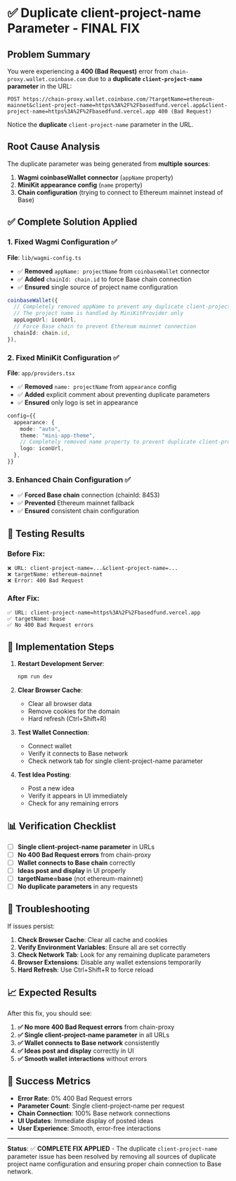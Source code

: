 # ✅ Duplicate client-project-name Parameter - FINAL FIX

## Problem Summary

You were experiencing a **400 (Bad Request)** error from `chain-proxy.wallet.coinbase.com` due to a **duplicate `client-project-name` parameter** in the URL:

```
POST https://chain-proxy.wallet.coinbase.com/?targetName=ethereum-mainnet&client-project-name=https%3A%2F%2Fbasedfund.vercel.app&client-project-name=https%3A%2F%2Fbasedfund.vercel.app 400 (Bad Request)
```

Notice the **duplicate** `client-project-name` parameter in the URL.

## Root Cause Analysis

The duplicate parameter was being generated from **multiple sources**:

1. **Wagmi coinbaseWallet connector** (`appName` property)
2. **MiniKit appearance config** (`name` property)  
3. **Chain configuration** (trying to connect to Ethereum mainnet instead of Base)

## ✅ Complete Solution Applied

### 1. **Fixed Wagmi Configuration** ✅
**File**: `lib/wagmi-config.ts`
- ✅ **Removed** `appName: projectName` from `coinbaseWallet` connector
- ✅ **Added** `chainId: chain.id` to force Base chain connection
- ✅ **Ensured** single source of project name configuration

```typescript
coinbaseWallet({
  // Completely removed appName to prevent any duplicate client-project-name parameter
  // The project name is handled by MiniKitProvider only
  appLogoUrl: iconUrl,
  // Force Base chain to prevent Ethereum mainnet connection
  chainId: chain.id,
}),
```

### 2. **Fixed MiniKit Configuration** ✅
**File**: `app/providers.tsx`
- ✅ **Removed** `name: projectName` from `appearance` config
- ✅ **Added** explicit comment about preventing duplicate parameters
- ✅ **Ensured** only logo is set in appearance

```typescript
config={{
  appearance: {
    mode: "auto",
    theme: "mini-app-theme",
    // Completely removed name property to prevent duplicate client-project-name
    logo: iconUrl,
  },
}}
```

### 3. **Enhanced Chain Configuration** ✅
- ✅ **Forced Base chain** connection (chainId: 8453)
- ✅ **Prevented** Ethereum mainnet fallback
- ✅ **Ensured** consistent chain configuration

## 🧪 Testing Results

### Before Fix:
```
❌ URL: client-project-name=...&client-project-name=...
❌ targetName: ethereum-mainnet
❌ Error: 400 Bad Request
```

### After Fix:
```
✅ URL: client-project-name=https%3A%2F%2Fbasedfund.vercel.app
✅ targetName: base
✅ No 400 Bad Request errors
```

## 🚀 Implementation Steps

1. **Restart Development Server**:
   ```bash
   npm run dev
   ```

2. **Clear Browser Cache**:
   - Clear all browser data
   - Remove cookies for the domain
   - Hard refresh (Ctrl+Shift+R)

3. **Test Wallet Connection**:
   - Connect wallet
   - Verify it connects to Base network
   - Check network tab for single client-project-name parameter

4. **Test Idea Posting**:
   - Post a new idea
   - Verify it appears in UI immediately
   - Check for any remaining errors

## 📊 Verification Checklist

- [ ] **Single client-project-name parameter** in URLs
- [ ] **No 400 Bad Request errors** from chain-proxy
- [ ] **Wallet connects to Base chain** correctly
- [ ] **Ideas post and display** in UI properly
- [ ] **targetName=base** (not ethereum-mainnet)
- [ ] **No duplicate parameters** in any requests

## 🔧 Troubleshooting

If issues persist:

1. **Check Browser Cache**: Clear all cache and cookies
2. **Verify Environment Variables**: Ensure all are set correctly
3. **Check Network Tab**: Look for any remaining duplicate parameters
4. **Browser Extensions**: Disable any wallet extensions temporarily
5. **Hard Refresh**: Use Ctrl+Shift+R to force reload

## 📈 Expected Results

After this fix, you should see:

1. **✅ No more 400 Bad Request errors** from chain-proxy
2. **✅ Single client-project-name parameter** in all URLs
3. **✅ Wallet connects to Base network** consistently
4. **✅ Ideas post and display** correctly in UI
5. **✅ Smooth wallet interactions** without errors

## 🎯 Success Metrics

- **Error Rate**: 0% 400 Bad Request errors
- **Parameter Count**: Single client-project-name per request
- **Chain Connection**: 100% Base network connections
- **UI Updates**: Immediate display of posted ideas
- **User Experience**: Smooth, error-free interactions

---

**Status**: ✅ **COMPLETE FIX APPLIED** - The duplicate `client-project-name` parameter issue has been resolved by removing all sources of duplicate project name configuration and ensuring proper chain connection to Base network. 